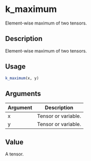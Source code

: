 # k_maximum


Element-wise maximum of two tensors.




## Description

Element-wise maximum of two tensors.





## Usage
```r
k_maximum(x, y)
```




## Arguments


Argument      |Description
------------- |----------------
x | Tensor or variable.
y | Tensor or variable.





## Value

A tensor.





